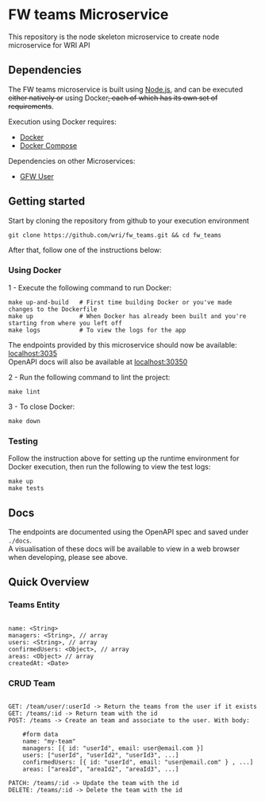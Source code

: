 # FW teams Microservice 
 
This repository is the node skeleton microservice to create node microservice for WRI API

## Dependencies

The FW teams microservice is built using [Node.js](https://nodejs.org/en/), and can be executed ~~either natively or~~ using Docker~~, each of which has its own set of requirements~~.

Execution using Docker requires:
- [Docker](https://www.docker.com/)
- [Docker Compose](https://docs.docker.com/compose/)

Dependencies on other Microservices:
- [GFW User](https://github.com/gfw-api/gfw-user-api/)

## Getting started

Start by cloning the repository from github to your execution environment

```
git clone https://github.com/wri/fw_teams.git && cd fw_teams
```

After that, follow one of the instructions below:

### Using Docker

1 - Execute the following command to run Docker:

```shell
make up-and-build   # First time building Docker or you've made changes to the Dockerfile
make up             # When Docker has already been built and you're starting from where you left off
make logs           # To view the logs for the app
```

The endpoints provided by this microservice should now be available: 
[localhost:3035](http://localhost:3035)\
OpenAPI docs will also be available at [localhost:30350](http://localhost:30350)

2 - Run the following command to lint the project:

```shell
make lint
```

3 - To close Docker:

```shell
make down
```

### Testing

Follow the instruction above for setting up the runtime environment for Docker execution, then run the following to view the test logs:
```shell
make up
make tests
```

## Docs

The endpoints are documented using the OpenAPI spec and saved under `./docs`.\
A visualisation of these docs will be available to view in a web browser
when developing, please see above.

## Quick Overview

### Teams Entity

```

name: <String>
managers: <String>, // array
users: <String>, // array
confirmedUsers: <Object>, // array
areas: <Object> // array
createdAt: <Date>

```

### CRUD Team

```

GET: /team/user/:userId -> Return the teams from the user if it exists
GET: /teams/:id -> Return team with the id
POST: /teams -> Create an team and associate to the user. With body:

    #form data
    name: "my-team"
    managers: [{ id: "userId", email: user@email.com }]
    users: ["userId", "userId2", "userId3", ...]
    confirmedUsers: [{ id: "userId", email: "user@email.com" } , ...]
    areas: ["areaId", "areaId2", "areaId3", ...]

PATCH: /teams/:id -> Update the team with the id
DELETE: /teams/:id -> Delete the team with the id

```
